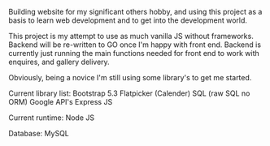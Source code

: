 Building website for my significant others hobby, and using this project as a basis to learn web development and to get into the development world.

This project is my attempt to use as much vanilla JS without frameworks.
Backend will be re-written to GO once I'm happy with front end.
Backend is currently just running the main functions needed for front end to work with enquires, and gallery delivery.

Obviously, being a novice I'm still using some library's to get me started.

Current library list:
Bootstrap 5.3
Flatpicker (Calender)
SQL (raw SQL no ORM)
Google API's
Express JS

Current runtime:
Node JS

Database:
MySQL